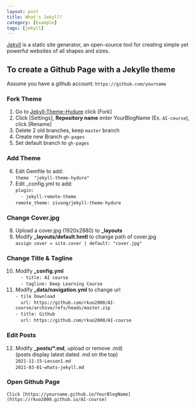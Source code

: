 ```yaml
---
layout: post
title: What's Jekyll?
category: [Example]
tags: [jekyll]
---
```


[Jekyll](https://jekyllrb.com) is a static site generator, an open-source tool for creating simple yet powerful websites of all shapes and sizes. 

## To create a Github Page with a Jekylle theme
Assume you have a github account: `https://github.com/yourname`
### Fork Theme
1. Go to [Jekyll-Theme-Hydure](https://github.com/zivong/jekyll-theme-hydure) click [Fork] <br />
2. Click [Settings], **Repository name** enter YourBlogName (Ex. `AI-course`), click [Rename]<br />
3. Delete 2 old branches, keep `master` branch <br />
4. Create new Branch `gh-pages` <br />
5. Set default branch to `gh-pages`
### Add Theme
6. Edit Gemfile to add: <br />
   `theme  "jekyll-theme-hydure"`
7. Edit _config.yml to add: <br />
   `plugin:` <br />
   &emsp;`- jekyll-remote-theme` <br />
   `remote_theme: zivong/jekyll-theme-hydure`
### Change Cover.jpg
8. Upload a cover.jpg (1920x2880) to **_layouts** <br /> 
9. Modify **_layouts/default.hmtl** to change path of cover.jpg <br />
   `assign cover = site.cover | default: "cover.jpg"`
### Change Title & Tagline
10. Modify **_config.yml**  <br />
    &emsp;`- title: AI course` <br />
    &emsp;`- tagline: Deep Learning Course` <br />
11. Modify **_data/navigation.yml** to change url<br />
    `- tile Download` <br />
    &emsp;`url: https://github.com/rkuo2000/AI-course/archive/refs/heads/master.zip` <br />
    `- title: Github` <br />
    &emsp;`url: https://github.com/rkuo2000/AI-course`
### Edit Posts
12. Modify **_posts/*.md**, upload or remove .md) <br />
    (posts display latest dated .md on the top) <br />
    `2021-11-15-Lesson1.md` <br />
    `2021-03-01-whats-jekyll.md` <br />
### Open Github Page    
    Click [https://yourname.github.io/YourBlogName](https://rkuo2000.github.io/AI-course)

